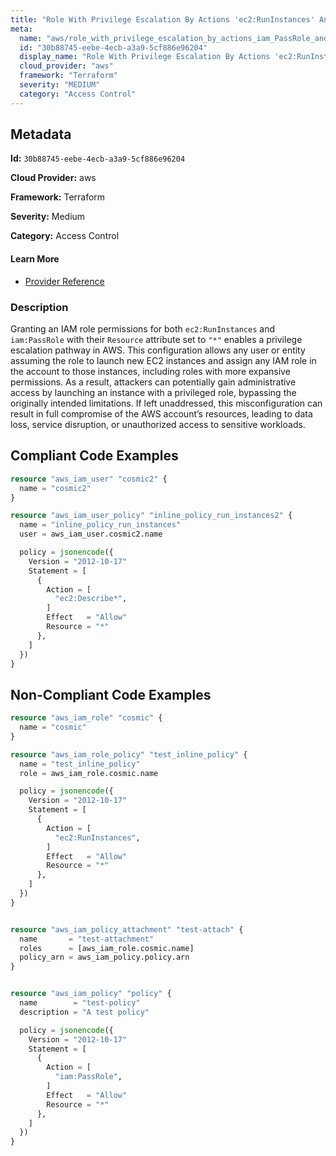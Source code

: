 ```yaml
---
title: "Role With Privilege Escalation By Actions 'ec2:RunInstances' And 'iam:PassRole'"
meta:
  name: "aws/role_with_privilege_escalation_by_actions_iam_PassRole_and_ec2_RunInstances"
  id: "30b88745-eebe-4ecb-a3a9-5cf886e96204"
  display_name: "Role With Privilege Escalation By Actions 'ec2:RunInstances' And 'iam:PassRole'"
  cloud_provider: "aws"
  framework: "Terraform"
  severity: "MEDIUM"
  category: "Access Control"
---
```

## Metadata

**Id:** `30b88745-eebe-4ecb-a3a9-5cf886e96204`

**Cloud Provider:** aws

**Framework:** Terraform

**Severity:** Medium

**Category:** Access Control

#### Learn More

 - [Provider Reference](https://registry.terraform.io/providers/hashicorp/aws/latest/docs/resources/iam_role_policy#policy)

### Description

 Granting an IAM role permissions for both `ec2:RunInstances` and `iam:PassRole` with their `Resource` attribute set to `"*"` enables a privilege escalation pathway in AWS. This configuration allows any user or entity assuming the role to launch new EC2 instances and assign any IAM role in the account to those instances, including roles with more expansive permissions. As a result, attackers can potentially gain administrative access by launching an instance with a privileged role, bypassing the originally intended limitations. If left unaddressed, this misconfiguration can result in full compromise of the AWS account’s resources, leading to data loss, service disruption, or unauthorized access to sensitive workloads.


## Compliant Code Examples
```terraform
resource "aws_iam_user" "cosmic2" {
  name = "cosmic2"
}

resource "aws_iam_user_policy" "inline_policy_run_instances2" {
  name = "inline_policy_run_instances"
  user = aws_iam_user.cosmic2.name

  policy = jsonencode({
    Version = "2012-10-17"
    Statement = [
      {
        Action = [
          "ec2:Describe*",
        ]
        Effect   = "Allow"
        Resource = "*"
      },
    ]
  })
}

```
## Non-Compliant Code Examples
```terraform
resource "aws_iam_role" "cosmic" {
  name = "cosmic"
}

resource "aws_iam_role_policy" "test_inline_policy" {
  name = "test_inline_policy"
  role = aws_iam_role.cosmic.name

  policy = jsonencode({
    Version = "2012-10-17"
    Statement = [
      {
        Action = [
          "ec2:RunInstances",
        ]
        Effect   = "Allow"
        Resource = "*"
      },
    ]
  })
}


resource "aws_iam_policy_attachment" "test-attach" {
  name       = "test-attachment"
  roles      = [aws_iam_role.cosmic.name]
  policy_arn = aws_iam_policy.policy.arn
}


resource "aws_iam_policy" "policy" {
  name        = "test-policy"
  description = "A test policy"

  policy = jsonencode({
    Version = "2012-10-17"
    Statement = [
      {
        Action = [
          "iam:PassRole",
        ]
        Effect   = "Allow"
        Resource = "*"
      },
    ]
  })
}

```
